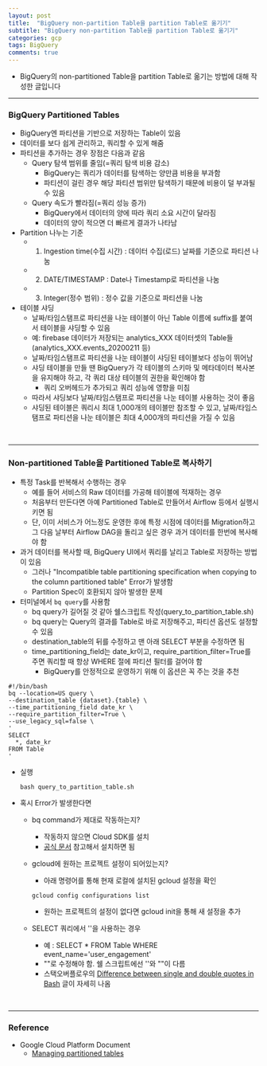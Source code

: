 ```yaml
---
layout: post
title:  "BigQuery non-partition Table을 partition Table로 옮기기"
subtitle: "BigQuery non-partition Table을 partition Table로 옮기기"
categories: gcp
tags: BigQuery
comments: true
---
```


- BigQuery의 non-partitioned Table을 partition Table로 옮기는 방법에 대해 작성한 글입니다


---

### BigQuery Partitioned Tables
- BigQuery엔 파티션을 기반으로 저장하는 Table이 있음
- 데이터를 보다 쉽게 관리하고, 쿼리할 수 있게 해줌
- 파티션을 추가하는 경우 장점은 다음과 같음
	- Query 탐색 범위를 줄임(=쿼리 탐색 비용 감소)
		- BigQuery는 쿼리가 데이터를 탐색하는 양만큼 비용을 부과함
		- 파티션이 걸린 경우 해당 파티션 범위만 탐색하기 때문에 비용이 덜 부과될 수 있음
	- Query 속도가 빨라짐(=쿼리 성능 증가)
		- BigQuery에서 데이터의 양에 따라 쿼리 소요 시간이 달라짐
		- 데이터의 양이 적으면 더 빠르게 결과가 나타남
- Partition 나누는 기준
	- 1) Ingestion time(수집 시간) : 데이터 수집(로드) 날짜를 기준으로 파티션 나눔
	- 2) DATE/TIMESTAMP : Date나 Timestamp로 파티션을 나눔
	- 3) Integer(정수 범위) : 정수 값을 기준으로 파티션을 나눔
- 테이블 샤딩
	- 날짜/타임스탬프로 파티션을 나눈 테이블이 아닌 Table 이름에 suffix를 붙여서 테이블을 샤딩할 수 있음
	- 예: firebase 데이터가 저장되는 analytics_XXX 데이터셋의 Table들(analytics_XXX.events_20200211 등)
	- 날짜/타임스탬프로 파티션을 나눈 테이블이 샤딩된 테이블보다 성능이 뛰어남
	- 샤딩 테이블을 만들 땐 BigQuery가 각 테이블의 스키마 및 메타데이터 복사본을 유지해야 하고, 각 쿼리 대상 테이블의 권한을 확인해야 함
		- 쿼리 오버헤드가 추가되고 쿼리 성능에 영향을 미침
	- 따라서 샤딩보다 날짜/타임스탬프로 파티션을 나눈 테이블 사용하는 것이 좋음
	- 샤딩된 테이블은 쿼리시 최대 1,000개의 테이블만 참조할 수 있고, 날짜/타임스탬프로 파티션을 나눈 테이블은 최대 4,000개의 파티션을 가질 수 있음

<br />

---

### Non-partitioned Table을 Partitioned Table로 복사하기
- 특정 Task를 반복해서 수행하는 경우
	- 예를 들어 서비스의 Raw 데이터를 가공해 테이블에 적재하는 경우
	- 처음부터 만든다면 아예 Partitioned Table로 만들어서 Airflow 등에서 실행시키면 됨
	- 단, 이미 서비스가 어느정도 운영한 후에 특정 시점에 데이터를 Migration하고 그 다음 날부터 Airflow DAG을 돌리고 싶은 경우 과거 데이터를 한번에 복사해야 함
- 과거 데이터를 복사할 때, BigQuery UI에서 쿼리를 날리고 Table로 저장하는 방법이 있음
	- 그러나 "Incompatible table partitioning specification when copying to the column partitioned table" Error가 발생함
	- Partition Spec이 호환되지 않아 발생한 문제
- 터미널에서 `bq query`를 사용함
	- bq query가 길어질 것 같아 쉘스크립트 작성(query_to_partition_table.sh)
	- bq query는 Query의 결과를 Table로 바로 저장해주고, 파티션 옵션도 설정할 수 있음
	- destination_table의 뒤를 수정하고 맨 아래 SELECT 부분을 수정하면 됨
	- time_partitioning_field는 date_kr이고, require_partition_filter=True를 주면 쿼리할 때 항상 WHERE 절에 파티션 필터를 걸어야 함
		- BigQuery를 안정적으로 운영하기 위해 이 옵션은 꼭 주는 것을 추천



```
#!/bin/bash
bq --location=US query \
--destination_table {dataset}.{table} \
--time_partitioning_field date_kr \
--require_partition_filter=True \
--use_legacy_sql=false \
'
SELECT 
  *, date_kr
FROM Table
'	
```

- 실행
	
	```
	bash query_to_partition_table.sh
	```


- 혹시 Error가 발생한다면
	- bq command가 제대로 작동하는지?
		- 작동하지 않으면 Cloud SDK를 설치
		- [공식 문서](https://cloud.google.com/sdk/docs/?hl=ko) 참고해서 설치하면 됨
	- gcloud에 원하는 프로젝트 설정이 되어있는지?
		- 아래 명령어를 통해 현재 로컬에 설치된 gcloud 설정을 확인
		```
		gcloud config configurations list
		```
		
		- 원하는 프로젝트의 설정이 없다면 gcloud init을 통해 새 설정을 추가
	- SELECT 쿼리에서 ''을 사용하는 경우
		- 예 : SELECT * FROM Table WHERE event_name='user_engagement' 
		- ""로 수정해야 함. 쉘 스크립트에선 ''와 ""이 다름
		- 스택오버플로우의 [Difference between single and double quotes in Bash](https://stackoverflow.com/questions/6697753/difference-between-single-and-double-quotes-in-bash) 글이 자세히 나옴

	
<br />
	
---	
	
### Reference
- Google Cloud Platform Document
	- [Managing partitioned tables](https://cloud.google.com/bigquery/docs/managing-partitioned-tables#copying_partitioned_tables)


<br />

